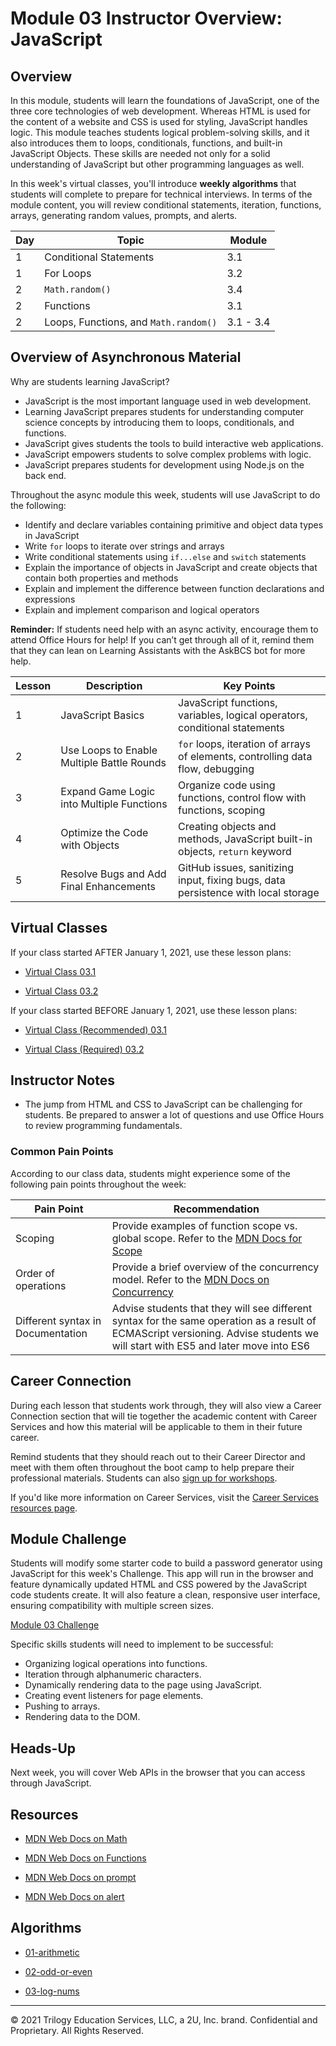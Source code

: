 # Module 03 Instructor Overview: JavaScript

## Overview

In this module, students will learn the foundations of JavaScript, one of the three core technologies of web development. Whereas HTML is used for the content of a website and CSS is used for styling, JavaScript handles logic. This module teaches students logical problem-solving skills, and it also introduces them to loops, conditionals, functions, and built-in JavaScript Objects. These skills are needed not only for a solid understanding of JavaScript but other programming languages as well.

In this week's virtual classes, you'll introduce **weekly algorithms** that students will complete to prepare for technical interviews. In terms of the module content, you will review conditional statements, iteration, functions, arrays, generating random values, prompts, and alerts.

| Day | Topic                                 | Module    |
| --- | ------------------------------------- | --------- |
| 1   | Conditional Statements                | 3.1       |
| 1   | For Loops                             | 3.2       |
| 2   | `Math.random()`                       | 3.4       |
| 2   | Functions                             | 3.1       |
| 2   | Loops, Functions, and `Math.random()` | 3.1 - 3.4 |

## Overview of Asynchronous Material

Why are students learning JavaScript?

* JavaScript is the most important language used in web development.
* Learning JavaScript prepares students for understanding computer science concepts by introducing them to loops, conditionals, and functions.
* JavaScript gives students the tools to build interactive web applications.
* JavaScript empowers students to solve complex problems with logic.
* JavaScript prepares students for development using Node.js on the back end.

Throughout the async module this week, students will use JavaScript to do the following:

* Identify and declare variables containing primitive and object data types in JavaScript
* Write `for` loops to iterate over strings and arrays
* Write conditional statements using `if...else` and `switch` statements
* Explain the importance of objects in JavaScript and create objects that contain both properties and methods
* Explain and implement the difference between function declarations and expressions
* Explain and implement comparison and logical operators

**Reminder:** If students need help with an async activity, encourage them to attend Office Hours for help! If you can’t get through all of it, remind them that they can lean on Learning Assistants with the AskBCS bot for more help.

| Lesson | Description                                | Key Points                                                                        |
| ------ | ------------------------------------------ | --------------------------------------------------------------------------------- |
| 1      | JavaScript Basics                          | JavaScript functions, variables, logical operators, conditional statements        |
| 2      | Use Loops to Enable Multiple Battle Rounds | `for` loops, iteration of arrays of elements, controlling data flow, debugging    |
| 3      | Expand Game Logic into Multiple Functions  | Organize code using functions, control flow with functions, scoping               |
| 4      | Optimize the Code with Objects             | Creating objects and methods, JavaScript built-in objects, `return` keyword       |
| 5      | Resolve Bugs and Add Final Enhancements    | GitHub issues, sanitizing input, fixing bugs, data persistence with local storage |

## Virtual Classes

If your class started AFTER January 1, 2021, use these lesson plans:

* [Virtual Class 03.1](./03.1-REQUIRED.md)

* [Virtual Class 03.2](./03.2-REQUIRED.md)

If your class started BEFORE January 1, 2021, use these lesson plans:

* [Virtual Class (Recommended) 03.1](./03.1-RECOMMENDED.md)

* [Virtual Class (Required) 03.2](./03.2-REQUIRED.md)

## Instructor Notes

* The jump from HTML and CSS to JavaScript can be challenging for students. Be prepared to answer a lot of questions and use Office Hours to review programming fundamentals.

### Common Pain Points

According to our class data, students might experience some of the following pain points throughout the week:

| Pain Point                        | Recommendation                                                                                                                                                                  |
| --------------------------------- | ------------------------------------------------------------------------------------------------------------------------------------------------------------------------------- |
| Scoping                           | Provide examples of function scope vs. global scope. Refer to the [MDN Docs for Scope](https://developer.mozilla.org/en-US/docs/Glossary/Scope)                                 |
| Order of operations               | Provide a brief overview of the concurrency model. Refer to the [MDN Docs on Concurrency](https://developer.mozilla.org/en-US/docs/Web/JavaScript/EventLoop)                    |
| Different syntax in Documentation | Advise students that they will see different syntax for the same operation as a result of ECMAScript versioning. Advise students we will start with ES5 and later move into ES6 |

## Career Connection

During each lesson that students work through, they will also view a Career Connection section that will tie together the academic content with Career Services and how this material will be applicable to them in their future career.

Remind students that they should reach out to their Career Director and meet with them often throughout the boot camp to help prepare their professional materials. Students can also [sign up for workshops](https://careerservicesonlineevents.splashthat.com/).

If you'd like more information on Career Services, visit the [Career Services resources page](https://mycareerspot.org/).

## Module Challenge

Students will modify some starter code to build a password generator using JavaScript for this week's Challenge. This app will run in the browser and feature dynamically updated HTML and CSS powered by the JavaScript code students create. It will also feature a clean, responsive user interface, ensuring compatibility with multiple screen sizes.

[Module 03 Challenge](../../01-Class-Content/03-JavaScript/02-Challenge)

Specific skills students will need to implement to be successful:

* Organizing logical operations into functions.
* Iteration through alphanumeric characters.
* Dynamically rendering data to the page using JavaScript.
* Creating event listeners for page elements.
* Pushing to arrays.
* Rendering data to the DOM.

## Heads-Up

Next week, you will cover Web APIs in the browser that you can access through JavaScript.

## Resources

* [MDN Web Docs on Math](https://developer.mozilla.org/en-US/docs/Web/JavaScript/Reference/Global_Objects/Math)

* [MDN Web Docs on Functions](https://developer.mozilla.org/en-US/docs/Web/JavaScript/Guide/Functions)

* [MDN Web Docs on prompt](https://developer.mozilla.org/en-US/docs/Web/API/Window/prompt)

* [MDN Web Docs on alert](https://developer.mozilla.org/en-US/docs/Web/API/Window/alert)

## Algorithms

* [01-arithmetic](../../01-Class-Content/03-JavaScript/03-Algorithms/01-arithmetic)

* [02-odd-or-even](../../01-Class-Content/03-JavaScript/03-Algorithms/02-odd-or-even)

* [03-log-nums](../../01-Class-Content/03-JavaScript/03-Algorithms/03-log-nums)

---
© 2021 Trilogy Education Services, LLC, a 2U, Inc. brand. Confidential and Proprietary. All Rights Reserved.
